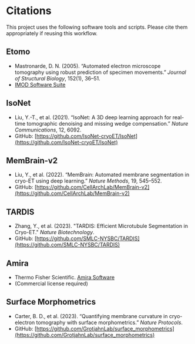 # Citations

This project uses the following software tools and scripts. Please cite them appropriately if reusing this workflow.

## Etomo
- Mastronarde, D. N. (2005). “Automated electron microscope tomography using robust prediction of specimen movements.” *Journal of Structural Biology*, 152(1), 36–51.
- [IMOD Software Suite](https://bio3d.colorado.edu/imod/)

## IsoNet
- Liu, Y.-T., et al. (2021). “IsoNet: A 3D deep learning approach for real-time tomographic denoising and missing wedge compensation.” *Nature Communications*, 12, 6092.
- GitHub: [https://github.com/IsoNet-cryoET/IsoNet](https://github.com/IsoNet-cryoET/IsoNet)

## MemBrain-v2
- Liu, Y., et al. (2022). “MemBrain: Automated membrane segmentation in cryo-ET using deep learning.” *Nature Methods*, 19, 545–552.
- GitHub: [https://github.com/CellArchLab/MemBrain-v2](https://github.com/CellArchLab/MemBrain-v2)

## TARDIS
- Zhang, Y., et al. (2023). "TARDIS: Efficient Microtubule Segmentation in Cryo-ET." *Nature Biotechnology*.
- GitHub: [https://github.com/SMLC-NYSBC/TARDIS](https://github.com/SMLC-NYSBC/TARDIS)

## Amira
- Thermo Fisher Scientific. [Amira Software](https://www.thermofisher.com/amira-avizo)
- (Commercial license required)

## Surface Morphometrics
- Carter, B. D., et al. (2023). “Quantifying membrane curvature in cryo-electron tomography with surface morphometrics.” *Nature Protocols*.
- GitHub: [https://github.com/GrotjahnLab/surface_morphometrics](https://github.com/GrotjahnLab/surface_morphometrics)
